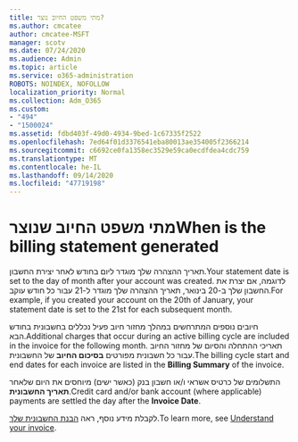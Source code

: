 ```yaml
---
title: מתי משפט החיוב נוצר?
ms.author: cmcatee
author: cmcatee-MSFT
manager: scotv
ms.date: 07/24/2020
ms.audience: Admin
ms.topic: article
ms.service: o365-administration
ROBOTS: NOINDEX, NOFOLLOW
localization_priority: Normal
ms.collection: Adm_O365
ms.custom:
- "494"
- "1500024"
ms.assetid: fdbd403f-49d0-4934-9bed-1c67335f2522
ms.openlocfilehash: 7ed64f01d3376541eba80013ae354005f2366214
ms.sourcegitcommit: c6692ce0fa1358ec3529e59ca0ecdfdea4cdc759
ms.translationtype: MT
ms.contentlocale: he-IL
ms.lasthandoff: 09/14/2020
ms.locfileid: "47719198"
---
```

# <a name="when-is-the-billing-statement-generated"></a><span data-ttu-id="1b704-102">מתי משפט החיוב שנוצר</span><span class="sxs-lookup"><span data-stu-id="1b704-102">When is the billing statement generated</span></span>

<span data-ttu-id="1b704-103">תאריך ההצהרה שלך מוגדר ליום בחודש לאחר יצירת החשבון.</span><span class="sxs-lookup"><span data-stu-id="1b704-103">Your statement date is set to the day of month after your account was created.</span></span> <span data-ttu-id="1b704-104">לדוגמה, אם יצרת את החשבון שלך ב-20 בינואר, תאריך ההצהרה שלך מוגדר ל-21 עבור כל חודש עוקב.</span><span class="sxs-lookup"><span data-stu-id="1b704-104">For example, if you created your account on the 20th of January, your statement date is set to the 21st for each subsequent month.</span></span>

<span data-ttu-id="1b704-105">חיובים נוספים המתרחשים במהלך מחזור חיוב פעיל נכללים בחשבונית בחודש הבא.</span><span class="sxs-lookup"><span data-stu-id="1b704-105">Additional charges that occur during an active billing cycle are included in the invoice for the following month.</span></span> <span data-ttu-id="1b704-106">תאריכי ההתחלה והסיום של מחזור החיוב עבור כל חשבונית מפורטים **בסיכום החיוב** של החשבונית.</span><span class="sxs-lookup"><span data-stu-id="1b704-106">The billing cycle start and end dates for each invoice are listed in the **Billing Summary** of the invoice.</span></span>

<span data-ttu-id="1b704-107">התשלומים של כרטיס אשראי ו/או חשבון בנק (כאשר ישים) מיוחסים את היום שלאחר **תאריך החשבונית**.</span><span class="sxs-lookup"><span data-stu-id="1b704-107">Credit card and/or bank account (where applicable) payments are settled the day after the **Invoice Date**.</span></span>
  
<span data-ttu-id="1b704-108">לקבלת מידע נוסף, ראה [הבנת החשבונית שלך](https://docs.microsoft.com/microsoft-365/commerce/billing-and-payments/understand-your-invoice2).</span><span class="sxs-lookup"><span data-stu-id="1b704-108">To learn more, see [Understand your invoice](https://docs.microsoft.com/microsoft-365/commerce/billing-and-payments/understand-your-invoice2).</span></span>